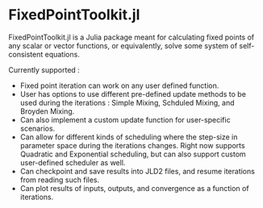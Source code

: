 # FixedPointToolkit.jl

FixedPointToolkit.jl is a Julia package meant for calculating fixed points of any scalar or vector functions, or equivalently, solve some system of self-consistent equations.

Currently supported :
* Fixed point iteration can work on any user defined function.
* User has options to use different pre-defined update methods to be used during the iterations : Simple Mixing, Schduled Mixing, and Broyden Mixing.
* Can also implement a custom update function for user-specific scenarios.
* Can allow for different kinds of scheduling where the step-size in parameter space during the iterations changes. Right now supports Quadratic and Exponential scheduling, but can also support custom user-defined scheduler as well.
* Can checkpoint and save results into JLD2 files, and resume iterations from reading such files.
* Can plot results of inputs, outputs, and convergence as a function of iterations.
